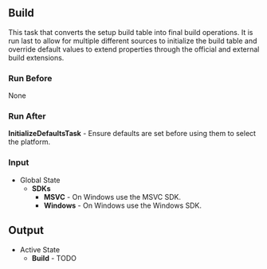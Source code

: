 ## Build

This task that converts the setup build table into final build operations. It is run last to allow for multiple different sources to initialize the build table and override default values to extend properties through the official and external build extensions.

### Run Before
None

### Run After
**InitializeDefaultsTask** - Ensure defaults are set before using them to select the platform.

### Input
* Global State
  * **SDKs**
    * **MSVC** - On Windows use the MSVC SDK.
    * **Windows** - On Windows use the Windows SDK.

## Output
* Active State
  * **Build** - TODO